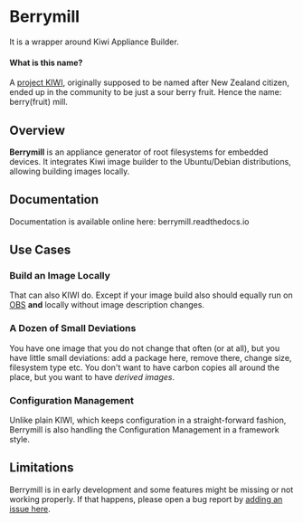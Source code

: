# Berrymill

It is a wrapper around Kiwi Appliance Builder.

#### What is this name?

A [project KIWI](https://github.com/OSInside/kiwi), originally
supposed to be named after New Zealand citizen, ended up in the
community to be just a sour berry fruit. Hence the name: berry(fruit)
mill.

## Overview

**Berrymill** is an appliance generator of root filesystems for
embedded devices. It integrates Kiwi image builder to the
Ubuntu/Debian distributions, allowing building images locally.

## Documentation

Documentation is available online here: berrymill.readthedocs.io

## Use Cases

### Build an Image Locally

That can also KIWI do. Except if your image build also should
equally run on [OBS](https://openbuildservice.org) **and** locally
without image description changes.

### A Dozen of Small Deviations

You have one image that you do not change that often (or at all), but
you have little small deviations: add a package here, remove there,
change size, filesystem type etc. You don't want to have carbon copies
all around the place, but you want to have _derived images_.

### Configuration Management

Unlike plain KIWI, which keeps configuration in a straight-forward
fashion, Berrymill is also handling the Configuration Management in a
framework style.

## Limitations

Berrymill is in early development and some features might be missing
or not working properly. If that happens, please open a bug report by
[adding an issue here](https://github.com/isbm/berrymill/issues).
